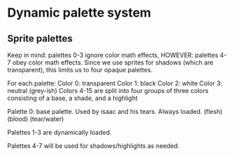 # Dynamic palette system

## Sprite palettes

Keep in mind: palettes 0-3 ignore color math effects,
HOWEVER: palettes 4-7 obey color math effects.
Since we use sprites for shadows (which are transparent), this limits us to four opaque palettes.

For each palette:
Color 0: transparent
Color 1: black
Color 2: white
Color 3: neutral (grey-ish)
Colors 4-15 are split into four groups of three colors consisting of a base, a shade, and a highlight

Palette 0: base palette. Used by isaac and his tears. Always loaded.
    (flesh) (blood) (tear/water)

Palettes 1-3 are dynamically loaded.

Palettes 4-7 will be used for shadows/highlights as needed.
